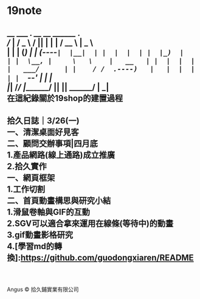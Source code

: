 # 19note
 __    ___        _______. __    __    ______   .______      
/_ |  / _ \      /       ||  |  |  |  /  __  \  |   _  \     
 | | | (_) |    |   (----`|  |__|  | |  |  |  | |  |_)  |    
 | |  \__, |     \   \    |   __   | |  |  |  | |   ___/     
 | |    / /  .----)   |   |  |  |  | |  `--'  | |  |         
 |_|   /_/   |_______/    |__|  |__|  \______/  | _|        
在這紀錄關於19shop的建置過程   
--------------------------------------   
拾久日誌｜3/26(一)   
    一、清潔桌面好見客   
    二、顧問交辦事項|四月底   
        1.產品網路(線上通路)成立推廣   
        2.拾久實作   
    一、網頁框架   
        1.工作切割   
    二、首頁動畫構思與研究小結   
        1.滑鼠卷軸與GIF的互動   
        2.SGV可以適合拿來運用在線條(等待中)的動畫   
        3.gif動畫影格研究   
        4.[學習md的轉換]:https://github.com/guodongxiaren/README   
--------------------------------------   
```
    
                                                          
```





Angus &copy; 拾久鋪實業有限公司 

